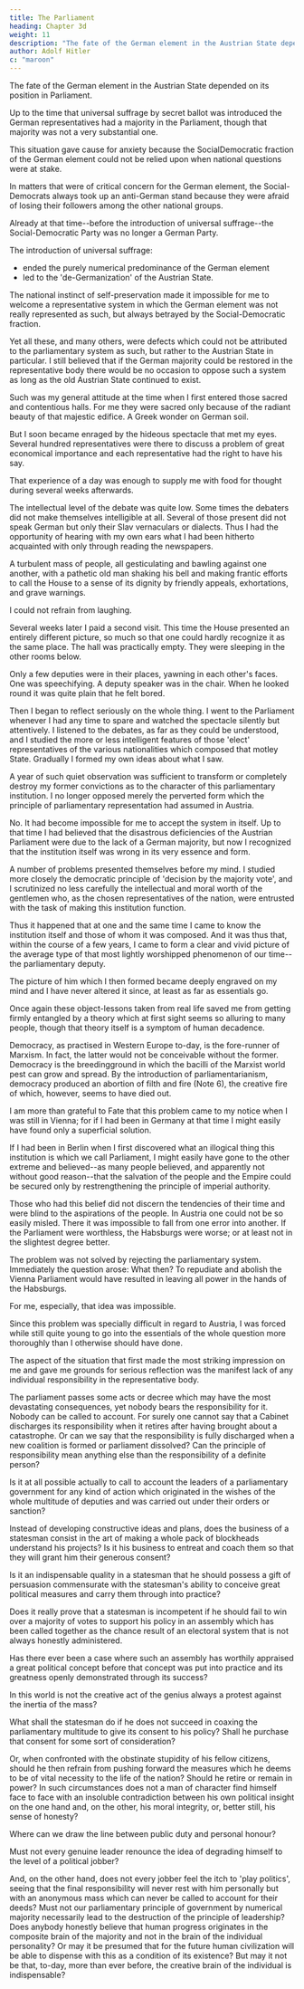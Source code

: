```yaml
---
title: The Parliament
heading: Chapter 3d
weight: 11
description: "The fate of the German element in the Austrian State depended on its position in Parliament"
author: Adolf Hitler
c: "maroon"
---
```



The fate of the German element in the Austrian State depended on its position in Parliament.

Up to the time that universal suffrage by secret ballot was introduced the German representatives had a majority in the Parliament, though that majority was not a very substantial one. 

This situation gave cause for anxiety because the SocialDemocratic fraction of the German element could not be relied upon when national questions were at stake.

In matters that were of critical concern for the German element, the Social-Democrats always took up an anti-German stand because they were afraid of losing their followers among the other national groups. 

Already at that time--before the introduction of universal suffrage--the Social-Democratic Party was no longer a German Party. 

The introduction of universal suffrage:
- ended the purely numerical predominance of the German element
- led to the 'de-Germanization' of the Austrian State.

The national instinct of self-preservation made it impossible for me to welcome a representative system in which the German element was not really represented as such, but always betrayed by the Social-Democratic fraction. 

Yet all these, and many others, were defects which could not be attributed to the parliamentary system as such, but rather to the Austrian State in particular. I still believed that if the German majority could be restored in the representative body there would be no occasion to oppose such a system as long as the old Austrian State continued to exist.

Such was my general attitude at the time when I first entered those sacred and contentious halls. For me they were sacred only because of the radiant beauty of that majestic edifice. A Greek wonder on German soil.

But I soon became enraged by the hideous spectacle that met my eyes. Several hundred representatives were there to discuss a problem of great economical importance and each representative had the right to have his say.

That experience of a day was enough to supply me with food for thought during several weeks afterwards.

The intellectual level of the debate was quite low. Some times the debaters did not make themselves intelligible at all. Several of those present did not speak German but only their Slav vernaculars or dialects. Thus I had the opportunity of hearing with my own ears what I had been hitherto acquainted with only through reading the newspapers. 

A turbulent mass of people, all gesticulating and bawling against one another, with a pathetic old man shaking his bell and making frantic efforts to call the House to a sense of its dignity by friendly appeals, exhortations, and grave warnings.  

I could not refrain from laughing.

Several weeks later I paid a second visit. This time the House presented an entirely different picture, so much so that one could hardly recognize it as the same place. The hall was practically empty. They were sleeping in the other rooms below. 

Only a few deputies were in their places, yawning in each other's faces. One was speechifying. A deputy speaker was in the chair. When he looked round it was quite plain that he felt bored.

Then I began to reflect seriously on the whole thing. I went to the Parliament whenever I had any time to spare and watched the spectacle silently but attentively. I listened to the debates, as far as they could be understood, and I studied the more or less intelligent features of those 'elect' representatives of the various nationalities which composed that motley State. Gradually I formed my own ideas about what I saw.

A year of such quiet observation was sufficient to transform or completely destroy my former convictions as to the character of this parliamentary institution. I no longer opposed merely the perverted form which the principle of parliamentary representation had assumed in Austria. 

No. It had become impossible for me to accept the system in itself. Up to that time I had believed that the disastrous deficiencies of the Austrian Parliament were due to the lack of a German majority, but now I recognized that the institution itself was wrong in its very essence and form.

A number of problems presented themselves before my mind. I studied more closely the democratic principle of 'decision by the majority vote', and I scrutinized no less carefully the intellectual and moral worth of the gentlemen who, as the chosen representatives of the nation, were entrusted with the task of making this institution function.

Thus it happened that at one and the same time I came to know the institution itself and those of whom it was composed. And it was thus that, within the course of a few years, I came to form a clear and vivid picture of the average type of that most lightly worshipped phenomenon of our time--the parliamentary deputy. 

The picture of him which I then formed became deeply engraved on my mind and I have never altered it since, at least as far as essentials go.

Once again these object-lessons taken from real life saved me from getting firmly entangled by a theory which at first sight seems so alluring to many people, though that theory itself is a symptom of human decadence.

Democracy, as practised in Western Europe to-day, is the fore-runner of Marxism. In fact, the latter would not be conceivable without the former. Democracy is the breedingground in which the bacilli of the Marxist world pest can grow and spread. By the  introduction of parliamentarianism, democracy produced an abortion of filth and fire (Note 6), the creative fire of which, however, seems to have died out.

I am more than grateful to Fate that this problem came to my notice when I was still in Vienna; for if I had been in Germany at that time I might easily have found only a superficial solution. 

If I had been in Berlin when I first discovered what an illogical thing this institution is which we call Parliament, I might easily have gone to the other extreme and believed--as many people believed, and apparently not without good reason--that the salvation of the people and the Empire could be secured only by restrengthening the principle of imperial authority.

Those who had this belief did not discern the tendencies of their time and were blind to the aspirations of the people.
In Austria one could not be so easily misled. There it was impossible to fall from one error into another. If the Parliament were worthless, the Habsburgs were worse; or at least not in the slightest degree better.

The problem was not solved by rejecting the parliamentary system. Immediately the question arose: What then? To repudiate and abolish the Vienna Parliament would have resulted in leaving all power in the hands of
the Habsburgs. 

For me, especially, that idea was impossible.

Since this problem was specially difficult in regard to Austria, I was forced while still quite young to go into the essentials of the whole question more thoroughly than I otherwise should have done.

The aspect of the situation that first made the most striking impression on me and gave me grounds for serious reflection was the manifest lack of any individual responsibility in the representative body.

The parliament passes some acts or decree which may have the most devastating consequences, yet nobody bears the responsibility for it. Nobody can be called to account. For surely one cannot say that a Cabinet discharges its responsibility when it retires after having brought about a catastrophe. Or can we say that the responsibility is fully discharged when a new coalition is formed or parliament dissolved? Can the principle of responsibility mean anything else than the responsibility of a definite person?

Is it at all possible actually to call to account the leaders of a parliamentary government for any kind of action which originated in the wishes of the whole multitude of deputies and was carried out under their orders or sanction? 

Instead of developing constructive ideas and plans, does the business of a statesman consist in the art of making a whole pack of blockheads understand his projects? Is it his business to entreat and coach them so that they will grant him their generous consent?  

Is it an indispensable quality in a statesman that he should possess a gift of persuasion commensurate with the statesman's ability to conceive great political measures and carry them through into practice?

Does it really prove that a statesman is incompetent if he should fail to win over a majority of votes to support his policy in an assembly which has been called together as the chance result of an electoral system that is not always honestly administered. 

Has there ever been a case where such an assembly has worthily appraised a great political concept before that concept was put into practice and its greatness openly demonstrated through its success?

In this world is not the creative act of the genius always a protest against the inertia of the mass?

What shall the statesman do if he does not succeed in coaxing the parliamentary
multitude to give its consent to his policy? Shall he purchase that consent for some sort
of consideration?

Or, when confronted with the obstinate stupidity of his fellow citizens, should he then refrain from pushing forward the measures which he deems to be of vital necessity to the life of the nation? Should he retire or remain in power?
In such circumstances does not a man of character find himself face to face with an
insoluble contradiction between his own political insight on the one hand and, on the
other, his moral integrity, or, better still, his sense of honesty?

Where can we draw the line between public duty and personal honour?

Must not every genuine leader renounce the idea of degrading himself to the level of a political jobber?

And, on the other hand, does not every jobber feel the itch to 'play politics', seeing that
the final responsibility will never rest with him personally but with an anonymous
mass which can never be called to account for their deeds?
Must not our parliamentary principle of government by numerical majority necessarily
lead to the destruction of the principle of leadership?
Does anybody honestly believe that human progress originates in the composite brain
of the majority and not in the brain of the individual personality? 
Or may it be presumed that for the future human civilization will be able to dispense
with this as a condition of its existence?
But may it not be that, to-day, more than ever before, the creative brain of the
individual is indispensable?



